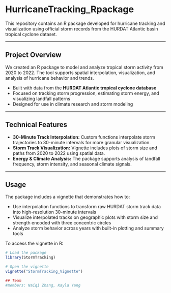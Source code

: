 # HurricaneTracking_Rpackage

This repository contains an R package developed for hurricane tracking and visualization using official storm records from the HURDAT Atlantic basin tropical cyclone dataset.

---

## Project Overview

We created an R package to model and analyze tropical storm activity from 2020 to 2022. The tool supports spatial interpolation, visualization, and analysis of hurricane behavior and trends.

- Built with data from the **HURDAT Atlantic tropical cyclone database**
- Focused on tracking storm progression, estimating storm energy, and visualizing landfall patterns
- Designed for use in climate research and storm modeling

---

## Technical Features

- **30-Minute Track Interpolation:** Custom functions interpolate storm trajectories to 30-minute intervals for more granular visualization.
- **Storm Track Visualization:** Vignette includes plots of storm size and paths from 2020 to 2022 using spatial data.
- **Energy & Climate Analysis:** The package supports analysis of landfall frequency, storm intensity, and seasonal climate signals.

---

## Usage

The package includes a vignette that demonstrates how to:

- Use interpolation functions to transform raw HURDAT storm track data into high-resolution 30-minute intervals
- Visualize interpolated tracks on geographic plots with storm size and strength encoded with three concentric circles
- Analyze storm behavior across years with built-in plotting and summary tools

To access the vignette in R:
```r
# Load the package
library(StormTracking)

# Open the vignette
vignette("StormTracking_Vignette")

## Team
#members: Naiqi Zhang, Kayla Yang

